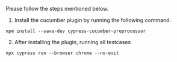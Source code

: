Please follow the steps mentioned below.

1. Install the cucumber plugin by running the following command.
```
npm install --save-dev cypress-cucumber-preprocessor
```
2. After installing the plugin, running all testcases
```
npx cypress run --browser chrome --no-exit
```
